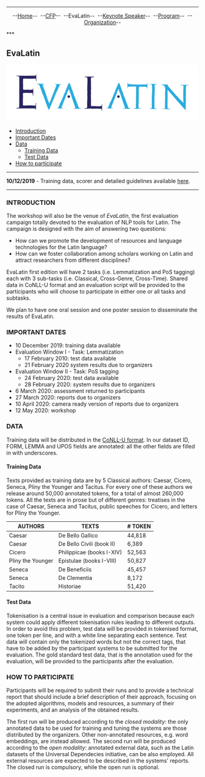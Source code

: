 ***
<p style="text-align: center;">--<a href="index">Home</a>--&nbsp;&nbsp;--<a href="CFP">CFP</a>--&nbsp;&nbsp;--EvaLatin--&nbsp;&nbsp;--<a href="Keynote">Keynote Speaker</a>--&nbsp;&nbsp;--<a href="Program">Program</a>--&nbsp;&nbsp;--<a href="organization">Organization</a>--</p>
***

## EvaLatin

![](LOGO.png)

- [Introduction](#introduction)
- [Important Dates](#important-dates)
- [Data](#data)
  * [Training Data](#training-data)
  * [Test Data](#test-data)
- [How to participate](#how-to-participate)

___
**10/12/2019** - Training data, scorer and detailed guidelines available [here](https://github.com/CIRCSE/LT4HALA/tree/master/data_and_doc).
***

### INTRODUCTION

The workshop will also be the venue of *EvaLatin*, the first evaluation campaign totally devoted to the evaluation of NLP tools for Latin. The campaign is designed with the aim of answering two questions:
- How can we promote the development of resources and language technologies for the Latin language?
- How can we foster collaboration among scholars working on Latin and attract researchers from different disciplines?

EvaLatin first edition will have 2 tasks (i.e. Lemmatization and PoS tagging) each with 3 sub-tasks (i.e. Classical, Cross-Genre, Cross-Time). Shared data in CoNLL-U format and an evaluation script will be provided to the participants who will choose to participate in either one or all tasks and subtasks. 

We plan to have one oral session and one poster session to disseminate the results of EvaLatin.

### IMPORTANT DATES
- 10 December 2019: training data available
- Evaluation Window I - Task: Lemmatization
  - 17 February 2010: test data available
  - 21 February 2020 system results due to organizers
- Evaluation Window II - Task: PoS tagging
  - 24 February 2020: test data available
  - 28 February 2020: system results due to organizers
- 6 March 2020: assessment returned to participants
- 27 March 2020: reports due to organizers
- 10 April 2020: camera ready version of reports due to organizers
- 12 May 2020: workshop

### DATA
Training data will be distributed in the [CoNLL-U format](https://universaldependencies.org/format.html). In our dataset ID, FORM, LEMMA and UPOS fields are annotated: all the other fields are filled in with underscores.

#### Training Data
Texts provided as training data are by 5 Classical authors: Caesar, Cicero, Seneca, Pliny the Younger and Tacitus. For every one of these authors we release around 50,000 annotated tokens, for a total of almost 260,000 tokens. All the texts are in prose but of different genres: treatises in the case of Caesar, Seneca and Tacitus, public speeches for Cicero, and letters for Pliny the Younger. 

| AUTHORS           | TEXTS                     | # TOKEN |
|-------------------|---------------------------|---------|
| Caesar            | De Bello Gallico          | 44,818  |
| Caesar            | De Bello Civili (book II) | 6,389   |
| Cicero            | Philippicae (books I-XIV) | 52,563  |
| Pliny the Younger | Epistulae (books I-VIII)  | 50,827  |
| Seneca            | De Beneficiis             | 45,457  |
| Seneca            | De Clementia              | 8,172   |
| Tacito            | Historiae                 | 51,420  |

#### Test Data
Tokenisation is a central issue in evaluation and comparison because each system could apply different tokenisation rules leading to different outputs. In order to avoid this problem, test data will be provided in tokenised format, one token per line, and with a white line separating each sentence. Test data will contain only the tokenized words but not the correct tags, that have to be added by the participant systems to be submitted for the evaluation.
The gold standard test data, that is the annotation used for the evaluation, will be provided to the participants after the evaluation.

### HOW TO PARTICIPATE
Participants will be required to submit their runs and to provide a technical report that should include a brief description of their approach, focusing on the adopted algorithms, models and resources, a summary of their experiments, and an analysis of the obtained results.
  
The first run will be produced according to the *closed modality*: the only annotated data to be used for training and tuning the systems are those distributed by the organizers. Other non-annotated resources, e.g. word embeddings, are instead allowed. The second run will be produced according to the *open modality*: annotated external data, such as the Latin datasets of the Universal Dependecies initiative, can be also employed. All external resources are expected to be described in the systems' reports. The closed run is compulsory, while the open run is optional.

